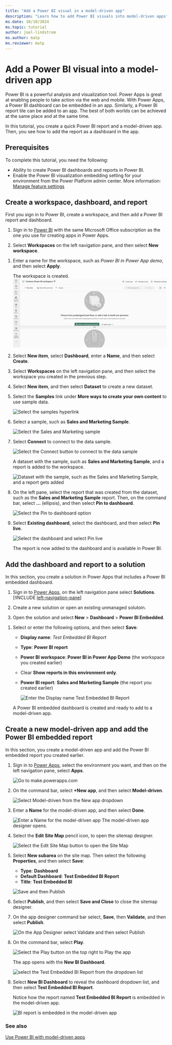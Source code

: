 ```yaml
---
title: "Add a Power BI visual in a model-driven app"
description: "Learn how to add Power BI visuals into model-driven apps"
ms.date: 10/10/2024
ms.topic: tutorial
author: joel-lindstrom
ms.author: matp
ms.reviewer: matp
---
```


# Add a Power BI visual into a model-driven app

Power BI is a powerful analysis and visualization tool. Power Apps is great at enabling people to take action via the web and mobile. With Power Apps, a Power BI dashboard can be embedded in an app. Similarly, a Power BI report tile can be added to an app. The best of both worlds can be achieved at the same place and at the same time.

In this tutorial, you create a quick Power BI report and a model-driven app. Then, you see how to add the report as a dashboard in the app.

## Prerequisites

To complete this tutorial, you need the following:

- Ability to create Power BI dashboards and reports in Power BI.
- Enable the Power BI visualization embedding setting for your environment from the Power Platform admin center. More information: [Manage feature settings](/power-platform/admin/settings-features#embedded-content)

## Create a workspace, dashboard, and report

First you sign in to Power BI, create a workspace, and then add a Power BI report and dashboard.

1. Sign in to [Power BI](https://powerbi.microsoft.com) with the same Microsoft Office subscription as the one you use for creating apps in Power Apps.

1. Select **Workspaces** on the left navigation pane, and then select **New workspace**.

<!-- Outdated   ![Select Create a workspace](media/add-a-power-bi-visual-into-a-model-driven-app/create-a-new-workspace-2.png "Select Create a workspace") -->

1. Enter a name for the workspace, such as *Power BI in Power App demo*, and then select **Apply**.

   The workspace is created. 
   ![The workspace gets created](media/add-a-power-bi-visual-into-a-model-driven-app/create-a-new-workspace-4.png "The workspace gets created")

1. Select **New item**, select **Dashboard**, enter a **Name**, and then select **Create**.

1. Select **Workspaces** on the left navigation pane, and then select the workspace you created in the previous step.
1. Select **New item**, and then select **Dataset** to create a new dataset.

1. Select the **Samples** link under **More ways to create your own content** to use sample data.

   ![Select the samples hyperlink](media/add-a-power-bi-visual-into-a-model-driven-app/create-a-new-workspace-9.png "Select the Samples hyperlink")

1. Select a sample, such as **Sales and Marketing Sample**.

   ![Select the Sales and Marketing sample](media/add-a-power-bi-visual-into-a-model-driven-app/create-a-new-workspace-10.png "Select the Sales and Marketing sample")

1. Select **Connect** to connect to the data sample.

   ![Select the Connect button to connect to the data sample](media/add-a-power-bi-visual-into-a-model-driven-app/create-a-new-workspace-11.png "Select the Connect button to connect to the data sample")

      A dataset with the sample, such as **Sales and Marketing Sample**, and a report is added to the workspace.

      ![Dataset with the sample, such as the Sales and Marketing Sample, and a report gets added](media/add-a-power-bi-visual-into-a-model-driven-app/create-a-new-workspace-12.png "Dataset with the Sales and Marketing sample and a report gets added")

1. On the left pane, select the report that was created from the dataset, such as the **Sales and Marketing Sample** report. Then, on the command bar, select **...** (ellipsis), and then select **Pin to dashboard**.

   ![Select the Pin to dashboard option](media/add-a-power-bi-visual-into-a-model-driven-app/create-a-new-workspace-13.png "Select the Pin to dashboard option")

1. Select **Existing dashboard**, select the dashboard, and then select **Pin live**.

   ![Select the dashboard and select Pin live](media/add-a-power-bi-visual-into-a-model-driven-app/create-a-new-workspace-14.png "Select the dashboard and select Pin live")

   The report is now added to the dashboard and is available in Power BI.

## Add the dashboard and report to a solution

In this section, you create a solution in Power Apps that includes a Power BI embedded dashboard.

1. Sign in to [Power Apps](https://make.powerapps.com?utm_source=padocs&utm_medium=linkinadoc&utm_campaign=referralsfromdoc), on the left navigation pane select **Solutions**. [!INCLUDE [left-navigation-pane](../../includes/left-navigation-pane.md)]
1. Create a new solution or open an existing unmanaged solutoin.

1. Open the solution and select **New** > **Dashboard** > **Power BI Embedded**.

<!-- These steps for the sales and marketing samples no longer work
Revise using the Excel file to build a report here https://learn.microsoft.com/en-us/power-bi/create-reports/service-from-excel-to-stunning-report
-->
1. Select or enter the following options, and then select **Save**:
   - **Display name**: *Test Embedded BI Report*
   - **Type**: **Power BI report**
   - **Power BI workspace**: **Power BI in Power App Demo** (the workspace you created earlier)
   - Clear **Show reports in this environment only**.
   - **Power BI report**: **Sales and Marketing Sample** (the report you created earlier)

     ![Enter the Display name Test Embedded BI Report](media/add-a-power-bi-visual-into-a-model-driven-app/add-the-dashboard-and-report-to-a-solution-5.png "Enter the Display name Test Embedded BI Report")
   
   A Power BI embedded dashboard is created and ready to add to a model-driven app.

## Create a new model-driven app and add the Power BI embedded report

In this section, you create a model-driven app and add the Power BI embedded report you created earlier.

1. Sign in to [Power Apps](https://make.powerapps.com?utm_source=padocs&utm_medium=linkinadoc&utm_campaign=referralsfromdoc), select the environment you want, and then on the left navigation pane, select **Apps**.

   ![Go to make.powerapps.com](media/add-a-power-bi-visual-into-a-model-driven-app/create-a-new-model-driven-app-1.png "Go to make.powerapps.com")

1. On the command bar, select **+New app**, and then select **Model-driven**.

   ![Select Model-driven from the New app dropdown](media/add-a-power-bi-visual-into-a-model-driven-app/create-a-new-model-driven-app-2.png "Select Model-driven from the New app dropdown")

1. Enter a **Name** for the model-driven app, and then select **Done**.

   ![Enter a Name for the model-driven app](media/add-a-power-bi-visual-into-a-model-driven-app/create-a-new-model-driven-app-3.png "Enter a Name for the model-driven app")
   The model-driven app designer opens.
1. Select the **Edit Site Map** pencil icon, to open the sitemap designer.

   ![Select the Edit Site Map button to open the Site Map](media/add-a-power-bi-visual-into-a-model-driven-app/create-a-new-model-driven-app-4.png "Select the Edit Site Map button to open the Site Map")

1. Select **New subarea** on the site map. Then select the following **Properties**, and then select **Save**:
   - **Type**: **Dashboard**
   - **Default Dashboard**: **Test Embedded BI Report**
   - **Title**: **Test Embedded BI**

    ![Save and then Publish](media/add-a-power-bi-visual-into-a-model-driven-app/create-a-new-model-driven-app-5.png "Save and then Publish")

1. Select **Publish**, and then select **Save and Close** to close the sitemap designer.
1. On the app designer command bar select, **Save**, then **Validate**, and then select **Publish**.

   ![On the App Designer select Validate and then select Publish](media/add-a-power-bi-visual-into-a-model-driven-app/create-a-new-model-driven-app-6.png "On the App Designer select Validate and then select Publish")

1. On the command bar, select **Play**.

   ![Select the Play button on the top right to Play the app](media/add-a-power-bi-visual-into-a-model-driven-app/create-a-new-model-driven-app-7.png "Select the Play button on the top right to Play the app")

   The app opens with the **New BI Dashboard**.

   ![select the Test Embedded BI Report from the dropdown list](media/add-a-power-bi-visual-into-a-model-driven-app/create-a-new-model-driven-app-8.png "select the Test Embedded BI Report from the dropdown")

1. Select  **New BI Dashboard** to reveal the dashboard dropdown list, and then select **Test Embedded BI Report**.
  
   Notice how the report named **Test Embedded BI Report** is embedded in the model-driven app.

   ![BI report is embedded in the model-driven app](media/add-a-power-bi-visual-into-a-model-driven-app/create-a-new-model-driven-app-9.png "BI report is embedded in the model-driven app")

### See also
[Use Power BI with model-driven apps](use-power-bi.md)
